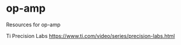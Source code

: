 # op-amp
Resources for op-amp

Ti Precision Labs
https://www.ti.com/video/series/precision-labs.html
